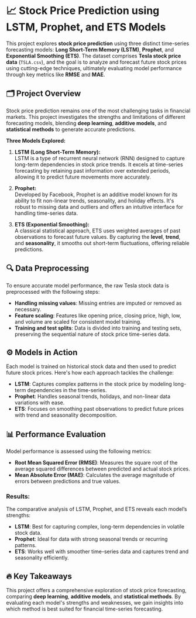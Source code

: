 # 📈 Stock Price Prediction using LSTM, Prophet, and ETS Models

This project explores **stock price prediction** using three distinct time-series forecasting models: **Long Short-Term Memory (LSTM)**, **Prophet**, and **Exponential Smoothing (ETS)**. The dataset comprises **Tesla stock price data** (`TSLA.csv`), and the goal is to analyze and forecast future stock prices using cutting-edge techniques, ultimately evaluating model performance through key metrics like **RMSE** and **MAE**.

## 🗂️ Project Overview

Stock price prediction remains one of the most challenging tasks in financial markets. This project investigates the strengths and limitations of different forecasting models, blending **deep learning**, **additive models**, and **statistical methods** to generate accurate predictions. 

**Three Models Explored:**

1. **LSTM (Long Short-Term Memory):**  
   LSTM is a type of recurrent neural network (RNN) designed to capture long-term dependencies in stock price trends. It excels at time-series forecasting by retaining past information over extended periods, allowing it to predict future movements more accurately.
   
2. **Prophet:**  
   Developed by Facebook, Prophet is an additive model known for its ability to fit non-linear trends, seasonality, and holiday effects. It's robust to missing data and outliers and offers an intuitive interface for handling time-series data.
   
3. **ETS (Exponential Smoothing):**  
   A classical statistical approach, ETS uses weighted averages of past observations to forecast future values. By capturing the **level**, **trend**, and **seasonality**, it smooths out short-term fluctuations, offering reliable predictions.

## 🔍 Data Preprocessing

To ensure accurate model performance, the raw Tesla stock data is preprocessed with the following steps:

- **Handling missing values**: Missing entries are imputed or removed as necessary.
- **Feature scaling**: Features like opening price, closing price, high, low, and volume are scaled for consistent model training.
- **Training and test splits**: Data is divided into training and testing sets, preserving the sequential nature of stock price time-series data.

## ⚙️ Models in Action

Each model is trained on historical stock data and then used to predict future stock prices. Here's how each approach tackles the challenge:

- **LSTM**: Captures complex patterns in the stock price by modeling long-term dependencies in the time-series.
- **Prophet**: Handles seasonal trends, holidays, and non-linear data variations with ease.
- **ETS**: Focuses on smoothing past observations to predict future prices with trend and seasonality decomposition.

## 📊 Performance Evaluation

Model performance is assessed using the following metrics:

- **Root Mean Squared Error (RMSE)**: Measures the square root of the average squared differences between predicted and actual stock prices.
- **Mean Absolute Error (MAE)**: Calculates the average magnitude of errors between predictions and true values.

### Results:

The comparative analysis of LSTM, Prophet, and ETS reveals each model’s strengths:

- **LSTM**: Best for capturing complex, long-term dependencies in volatile stock data.
- **Prophet**: Ideal for data with strong seasonal trends or recurring patterns.
- **ETS**: Works well with smoother time-series data and captures trend and seasonality efficiently.

## 🔥 Key Takeaways

This project offers a comprehensive exploration of stock price forecasting, comparing **deep learning**, **additive models**, and **statistical methods**. By evaluating each model's strengths and weaknesses, we gain insights into which method is best suited for financial time-series forecasting.
